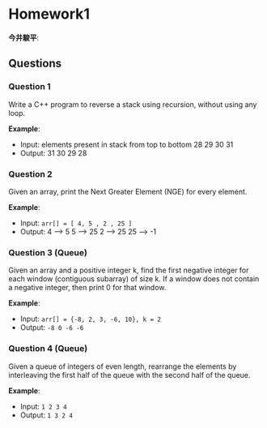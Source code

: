 # Homework1
**今井駿平**: 

## Questions
### Question 1
Write a C++ program to reverse a stack using recursion, without using any loop.

**Example**:
- Input: elements present in stack from top to bottom 28 29 30 31
- Output: 31 30 29 28 

### Question 2
Given an array, print the Next Greater Element (NGE) for every element.

**Example**:
- Input: `arr[] = [ 4, 5 , 2 , 25 ]`
- Output:  4  –>  5
               5      –>   25
               2      –>   25
              25     –>   -1


  
### Question 3 (Queue)
Given an array and a positive integer k, find the first negative integer for each window (contiguous subarray) of size k. If a window does not contain a negative integer, then print 0 for that window.

**Example**:
- Input: `arr[] = {-8, 2, 3, -6, 10}, k = 2`
- Output: `-8 0 -6 -6`

### Question 4 (Queue)
Given a queue of integers of even length, rearrange the elements by interleaving the first half of the queue with the second half of the queue.

**Example**:
- Input: `1 2 3 4`
- Output: `1 3 2 4`


